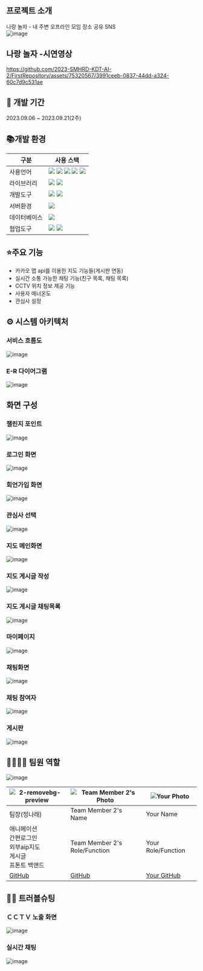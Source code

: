 ## 프로젝트 소개
나랑 놀자 - 내 주변 오프라인 모임 장소 공유  SNS  
![image](https://github.com/2023-SMHRD-KDT-AI-2/FirstRepository/assets/75320567/90fc9a8b-f3f1-4f2d-93ff-d7e6e6a57f4b)


## 나랑 놀자 -시연영상
https://github.com/2023-SMHRD-KDT-AI-2/FirstRepository/assets/75320567/3991ceeb-0837-44dd-a324-60c7d9c531ae


## 📅 개발 기간
2023.09.06 ~ 2023.09.21(2주)


## 📚개발 환경
| 구분 | 사용 스택 |
| --- | --- |
| 사용언어 | <img src="https://img.shields.io/badge/java-007396?style=for-the-badge&logo=java&logoColor=white">  <img src="https://img.shields.io/badge/html5-E34F26?style=for-the-badge&logo=html5&logoColor=white"> <img src="https://img.shields.io/badge/css-1572B6?style=for-the-badge&logo=css3&logoColor=white"> <img src="https://img.shields.io/badge/javascript-F7DF1E?style=for-the-badge&logo=javascript&logoColor=black"> <img src="https://img.shields.io/badge/jquery-0769AD?style=for-the-badge&logo=jquery&logoColor=white">| 
| 라이브러리 | <img src="https://img.shields.io/badge/socket(ws)-007396?style=for-the-badge&logo=java&logoColor=white"> <img src="https://img.shields.io/badge/bootstrap-7952B3?style=for-the-badge&logo=bootstrap&logoColor=white"> |
| 개발도구 |<img src="https://img.shields.io/badge/vscode-4285F4?style=for-the-badge&logo=visualstudiocode&logoColor=white"> <img src="https://img.shields.io/badge/eclips-2C2255?style=for-thebadge&logo=eclipseide&logoColor=white">|
| 서버환경 | <img src="https://img.shields.io/badge/apache tomcat-F8DC75?style=for- thebadge&logo=apachetomcat&logoColor=white"> |
| 데이터베이스 | <img src="https://img.shields.io/badge/oracle-F80000?style=for-the-badge&logo=oracle&logoColor=white"> |
| 협업도구 | <img src="https://img.shields.io/badge/github-181717?style=for-the-badge&logo=github&logoColor=white"> <img src="https://img.shields.io/badge/git-F05032?style=for-the-badge&logo=git&logoColor=white">|


## ⭐주요 기능
- 카카오 맵 api를 이용한 지도 기능들(게시판 연동)
- 실시간 소통 가능한 채팅 기능(친구 목록, 채팅 목록)
- CCTV 위치 정보 제공 기능
- 사용자 매너온도
- 관심사 설정


## ⚙ 시스템 아키텍처


### 서비스 흐름도
![image](https://github.com/2023-SMHRD-KDT-AI-2/FirstRepository/assets/75320567/fbab25a6-d9fe-4891-bac3-e8d0e12de7c9)

### E-R 다이어그램
![image](https://github.com/2023-SMHRD-KDT-AI-2/FirstRepository/assets/75320567/986f2865-f93b-4f56-9b35-483f6920d07a)

## 화면 구성


### 챌린지 포인트
![image](https://github.com/2023-SMHRD-KDT-AI-2/FirstRepository/assets/75320567/98188b6f-be36-4c32-9644-ede2010ffa01)


### 로그인 화면
![image](https://github.com/2023-SMHRD-KDT-AI-2/FirstRepository/assets/75320567/ad6d087b-8893-461b-8f16-9a161d34207c)


### 회언가입 화면
![image](https://github.com/2023-SMHRD-KDT-AI-2/FirstRepository/assets/75320567/0e824cc8-4a61-48ab-b02c-f362ee3028cd)


### 관심사 선택
![image](https://github.com/2023-SMHRD-KDT-AI-2/FirstRepository/assets/75320567/d1415dd9-4fd7-47b6-a255-fd3933cfe862)


### 지도 메인화면
![image](https://github.com/2023-SMHRD-KDT-AI-2/FirstRepository/assets/75320567/0ffa6e70-fd45-4c4e-8497-9c91bd443873)


### 지도 게시글 작성
![image](https://github.com/2023-SMHRD-KDT-AI-2/FirstRepository/assets/75320567/b5df3a7c-3e56-4a9e-b2d2-aa1773bb368d)


### 지도 게시글 채팅목록 
![image](https://github.com/2023-SMHRD-KDT-AI-2/FirstRepository/assets/75320567/2b09c2a6-ef2a-46e8-a263-748237b38ed2)


### 마이페이지
![image](https://github.com/2023-SMHRD-KDT-AI-2/FirstRepository/assets/75320567/8ba438b3-76c8-48e6-b47d-e11f355c7215)


### 채팅화면 
![image](https://github.com/2023-SMHRD-KDT-AI-2/FirstRepository/assets/75320567/cfbf3c41-f3e1-4976-9b80-e6c93362318a)


### 채팅 참여자
![image](https://github.com/2023-SMHRD-KDT-AI-2/FirstRepository/assets/75320567/a34dc87c-4803-4f44-8b37-0f1fb8f12c48)


### 게시판
![image](https://github.com/2023-SMHRD-KDT-AI-2/FirstRepository/assets/75320567/5a9fedcb-8f49-4ae1-b63a-860a6a78b8b2)




## 👨‍👩‍👦‍👦 팀원 역할
![image](https://github.com/2023-SMHRD-KDT-AI-2/FirstRepository/assets/75320567/294f5181-9e31-4155-b470-833e337618d4)

| ![2-removebg-preview](https://github.com/2023-SMHRD-KDT-AI-2/FirstRepository/assets/75320567/c8fd9050-d242-4a54-bf28-2bb2a30505d2) | ![Team Member 2's Photo](image_url) | ![Your Photo](image_url) |
|-----------------------------------|-----------------------------------|-------------------------|
| 팀장(정나래) | Team Member 2's Name | Your Name |
| 애니메이션 <br> 간편로그인 <br> 외부aip지도  <br> 게시글 <br> 프톤트 백앤드 | Team Member 2's Role/Function | Your Role/Function |
| [GitHub](https://github.com/team_member_1) | [GitHub](https://github.com/team_member_2) | [Your GitHub](https://github.com/yourusername) |





## 🤾‍♂️ 트러블슈팅


### ＣＣＴＶ 노출 화면 
![image](https://github.com/2023-SMHRD-KDT-AI-2/FirstRepository/assets/75320567/83ac3aa3-05dd-4c70-8bef-59483fe20171)


### 실시간 채팅
![image](https://github.com/2023-SMHRD-KDT-AI-2/FirstRepository/assets/75320567/4893403a-dc90-4a10-afa3-b7cd268dba49)


